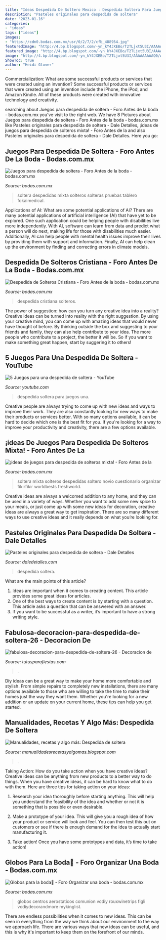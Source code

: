 ```yaml
---
title: "Ideas Despedida De Soltero Mexico : Despedida Soltera Para Juegos Una"
description: "Pasteles originales para despedida de soltera"
date: "2023-01-16"
categories:
- "ideas"
tags: ["ideas"]
images:
- "https://cdn0.bodas.com.mx/usr/0/2/7/2/cfb_488954.jpg"
featuredImage: "http://4.bp.blogspot.com/-yn_kY4JXEBo/T2TLjxt5U3I/AAAAAAAAAQ0/wczyejTXrU0/s320/17032012350.jpg"
featured_image: "http://4.bp.blogspot.com/-yn_kY4JXEBo/T2TLjxt5U3I/AAAAAAAAAQ0/wczyejTXrU0/s320/17032012350.jpg"
image: "http://4.bp.blogspot.com/-yn_kY4JXEBo/T2TLjxt5U3I/AAAAAAAAAQ0/wczyejTXrU0/s320/17032012350.jpg"
ShowToc: true
author: "Heidi Glover"
---
```



Commercialization: What are some successful products or services that were created using an invention?
Some successful products or services that were created using an invention include the iPhone, the iPod, and Amazon Kindle. All of these products were created with innovative technology and creativity.

	

		
searching about Juegos para despedida de soltera - Foro Antes de la boda - bodas.com.mx you've visit to the right web. We have 8 Pictures about Juegos para despedida de soltera - Foro Antes de la boda - bodas.com.mx like Pasteles originales para despedida de soltera - Dale Detalles, ¡ideas de juegos para despedida de solteros mixta! - Foro Antes de la and also Pasteles originales para despedida de soltera - Dale Detalles. Here you go:
		
    
## Juegos Para Despedida De Soltera - Foro Antes De La Boda - Bodas.com.mx

<img loading=lazy src="https://cdn0.bodas.com.mx/usr/2/6/7/7/cfb_1668951.jpg" onerror="this.onerror=null;this.src='https://tse4.mm.bing.net/th?id=OIP.xZYtXPwm1RyFKPR0NrklZQAAAA&amp;pid=15.1';" alt="Juegos para despedida de soltera - Foro Antes de la boda - bodas.com.mx">

_Source: bodas.com.mx_

>soltera despedidas mixta solteros solteras pruebas tablero fokaimedical. 

	

Applications of AI: What are some potential applications of AI?
There are many potential applications of artificial intelligence (AI) that have yet to be explored. One such application could be helping people with disabilities live more independently. With AI, software can learn from data and predict what a person will do next, making life for those with disabilities much easier. Additionally, AI can help people with mental health issues improve their lives by providing them with support and information. Finally, AI can help clean up the environment by finding and correcting errors in climate models.

    
## Despedida De Solteros Cristiana - Foro Antes De La Boda - Bodas.com.mx

<img loading=lazy src="https://cdn0.bodas.com.mx/usr/6/9/8/6/cfb_208326.jpg" onerror="this.onerror=null;this.src='https://tse1.mm.bing.net/th?id=OIP.d_RPo9nV-IwzPkN7PfIrHAHaJ4&amp;pid=15.1';" alt="Despedida de Solteros Cristiana - Foro Antes de la boda - bodas.com.mx">

_Source: bodas.com.mx_

>despedida cristiana solteros. 

	

The power of suggestion: how can you turn any creative idea into a reality?
Creative ideas can be turned into reality with the right suggestion. By using your creative mind, you can come up with amazing ideas that would never have thought of before. By thinking outside the box and suggesting to your friends and family, they can also help contribute to your idea. The more people who contribute to a project, the better it will be. So if you want to make something great happen, start by suggering it to others!

    
## 5 Juegos Para Una Despedida De Soltera - YouTube

<img loading=lazy src="http://i.ytimg.com/vi/lNsjOzdEIQc/maxresdefault.jpg" onerror="this.onerror=null;this.src='https://tse4.mm.bing.net/th?id=OIP.U6uaL3QK4HK9bWTax25SgAHaEK&amp;pid=15.1';" alt="5 Juegos para una despedida de soltera - YouTube">

_Source: youtube.com_

>despedida soltera para juegos una. 

	

Creative people are always trying to come up with new ideas and ways to improve their work. They are also constantly looking for new ways to make their products or services better. With so many options available, it can be hard to decide which one is the best fit for you. If you're looking for a way to improve your productivity and creativity, there are a few options available.

    
## ¡ideas De Juegos Para Despedida De Solteros Mixta! - Foro Antes De La

<img loading=lazy src="https://cdn0.bodas.com.mx/usr/0/2/7/2/cfb_488954.jpg" onerror="this.onerror=null;this.src='https://tse1.mm.bing.net/th?id=OIP.mNPuOYjM2DfVQw4XW8s7mwAAAA&amp;pid=15.1';" alt="¡ideas de juegos para despedida de solteros mixta! - Foro Antes de la">

_Source: bodas.com.mx_

>soltera mixta solteros despedidas soltero novio cuestionario organizar fikirfikir worldbests freshworld. 

	

Creative ideas are always a welcomed addition to any home, and they can be used in a variety of ways. Whether you want to add some new spice to your meals, or just come up with some new ideas for decoration, creative ideas are always a great way to get inspiration. There are so many different ways to use creative ideas and it really depends on what you’re looking for.

    
## Pasteles Originales Para Despedida De Soltera - Dale Detalles

<img loading=lazy src="https://i1.wp.com/www.daledetalles.com/wp-content/uploads/2016/07/pastel-para-despedida-de-soltera18.jpg?resize=500%2C750" onerror="this.onerror=null;this.src='https://tse4.mm.bing.net/th?id=OIP.PCgF4-KPceOb-EPdKWBDVgHaLH&amp;pid=15.1';" alt="Pasteles originales para despedida de soltera - Dale Detalles">

_Source: daledetalles.com_

>despedida soltera. 

	

What are the main points of this article?
1. Ideas are important when it comes to creating content. This article provides some great ideas for articles.
2. One of the best ways to create content is by starting with a question. This article asks a question that can be answered with an answer.
3. If you want to be successful as a writer, it’s important to have a strong writing style.

    
## Fabulosa-decoracion-para-despedida-de-soltera-26 - Decoracion De

<img loading=lazy src="https://tutusparafiestas.com/wp-content/uploads/2016/10/Fabulosa-decoración-para-despedida-de-soltera-26.jpg" onerror="this.onerror=null;this.src='https://tse4.mm.bing.net/th?id=OIP.S1Tcvd-3NZmuhwgXDx3pCgHaJ4&amp;pid=15.1';" alt="fabulosa-decoracion-para-despedida-de-soltera-26 - Decoracion de">

_Source: tutusparafiestas.com_

>. 

	

Diy ideas can be a great way to make your home more comfortable and stylish. From simple repairs to completely new installations, there are many options available to those who are willing to take the time to make their homes just the way they want them. Whether you're looking for a new addition or an update on your current home, these tips can help you get started.

    
## Manualidades, Recetas Y Algo Más: Despedida De Soltera

<img loading=lazy src="http://4.bp.blogspot.com/-yn_kY4JXEBo/T2TLjxt5U3I/AAAAAAAAAQ0/wczyejTXrU0/s320/17032012350.jpg" onerror="this.onerror=null;this.src='https://tse2.mm.bing.net/th?id=OIP.OI2VsTb9XNZD1TLi6sh8FgAAAA&amp;pid=15.1';" alt="Manualidades, recetas y algo más: Despedida de soltera">

_Source: manualidadesrecetasyalgomas.blogspot.com_

>. 

	

Taking Action: How do you take action when you have creative ideas?
Creative ideas can be anything from new products to a better way to do things. When you have creative ideas, it can be hard to know what to do with them. Here are three tips for taking action on your ideas:
1. Research your idea thoroughly before starting anything. This will help you understand the feasibility of the idea and whether or not it is something that is possible or even desirable.

2. Make a prototype of your idea. This will give you a rough idea of how your product or service will look and feel. You can then test this out on customers or see if there is enough demand for the idea to actually start manufacturing it.

3. Take action! Once you have some prototypes and data, it’s time to take action!

    
## Globos Para La Boda🎈 - Foro Organizar Una Boda - Bodas.com.mx

<img loading=lazy src="https://cdn0.bodas.com.mx/usr/7/2/5/1/cfb_1668801.jpg" onerror="this.onerror=null;this.src='https://tse2.mm.bing.net/th?id=OIP.NCK-NF0_AnFthkgQGxmq5QHaHa&amp;pid=15.1';" alt="Globos para la boda🎈 - Foro Organizar una boda - bodas.com.mx">

_Source: bodas.com.mx_

>globos centros aerostaticos comunion vcdiy rouxwinetrips figli vcdiydecorandmore mykinglist. 

	

There are endless possibilities when it comes to new ideas. This can be seen in everything from the way we think about our environment to the way we approach life. There are various ways that new ideas can be useful, and this is why it's important to keep them on the forefront of our minds.

